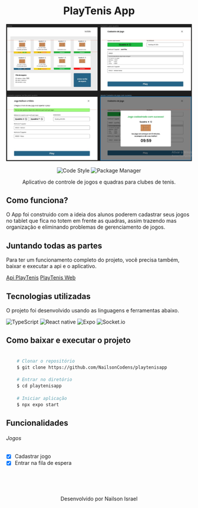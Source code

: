 

<h1 align="center">
   PlayTenis App
</h1>

<img title="a title" alt="Alt text" src="https://github.com/NailsonCodens/playtenisapp/blob/main/prints/app.jpeg?raw=true">


<div align="center">

  ![Code Style](https://img.shields.io/static/v1?style=flat-square&logo=codecov&logoColor=&label=Codecov&message=65%&color=d3d62a) ![Package Manager](https://img.shields.io/static/v1?style=flat-square&logo=npm&logoColor=white&label=Npm&message=9.4.0&color=C53635)

  Aplicativo de controle de jogos e quadras para clubes de tenis.
</div>

## Como funciona?
O App foi construido com a ideia dos alunos poderem cadastrar seus jogos no tablet que fica no totem em frente as quadras, assim trazendo mas organização e eliminando problemas de gerenciamento de jogos. 


## Juntando todas as partes
Para ter um funcionamento completo do projeto, você precisa também, baixar e executar a api e o aplicativo.

<a href="https://github.com/NailsonCodens/playtenis" target="_blank">Api PlayTenis</a>
<a href="https://github.com/NailsonCodens/playtenisweb" target="_blank">PlayTenis Web</a>


## Tecnologias utilizadas
O projeto foi desenvolvido usando as linguagens e ferramentas abaixo.

![TypeScript](https://img.shields.io/badge/TypeScript-007ACC?style=for-the-badge&logo=typescript&logoColor=white) ![React native](https://img.shields.io/badge/React_Native-333333?style=for-the-badge&logo=react&logoColor=5ED3F3) ![Expo](https://img.shields.io/badge/Expo-000?style=for-the-badge&logo=expo&logoColor=white) ![Socket.io](https://img.shields.io/badge/Socket.io-fff?style=for-the-badge&logo=socket.io&logoColor=000)

## Como baixar e executar o projeto

```bash

    # Clonar o repositório
    $ git clone https://github.com/NailsonCodens/playtenisapp

    # Entrar no diretório
    $ cd playtenisapp

    # Iniciar aplicação
    $ npx expo start
```

## Funcionalidades 
###### Jogos
- [x] Cadastrar jogo
- [x] Entrar na fila de espera

</br></br></br>
<p align="center">
  Desenvolvido por Nailson Israel
</p>
